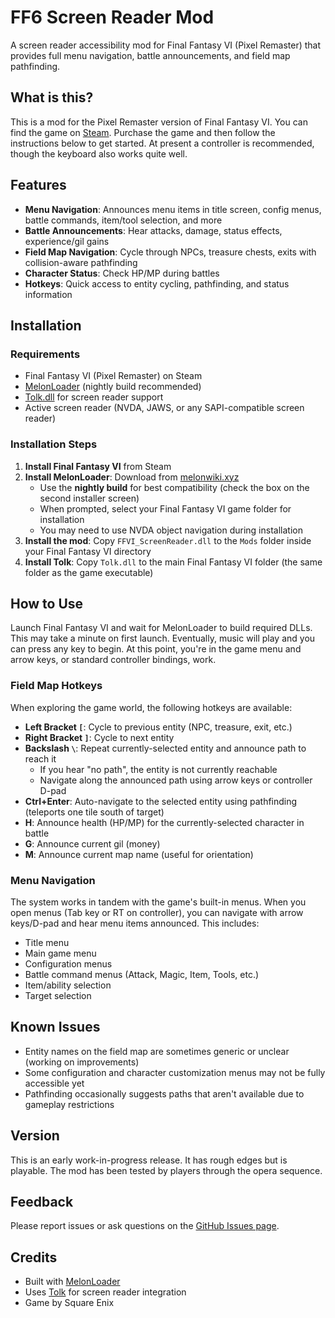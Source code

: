 # FF6 Screen Reader Mod

A screen reader accessibility mod for Final Fantasy VI (Pixel Remaster) that provides full menu navigation, battle announcements, and field map pathfinding.

## What is this?

This is a mod for the Pixel Remaster version of Final Fantasy VI. You can find the game on [Steam](https://store.steampowered.com/app/1173820/FINAL_FANTASY_VI/). Purchase the game and then follow the instructions below to get started. At present a controller is recommended, though the keyboard also works quite well.

## Features

- **Menu Navigation**: Announces menu items in title screen, config menus, battle commands, item/tool selection, and more
- **Battle Announcements**: Hear attacks, damage, status effects, experience/gil gains
- **Field Map Navigation**: Cycle through NPCs, treasure chests, exits with collision-aware pathfinding
- **Character Status**: Check HP/MP during battles
- **Hotkeys**: Quick access to entity cycling, pathfinding, and status information

## Installation

### Requirements

- Final Fantasy VI (Pixel Remaster) on Steam
- [MelonLoader](https://melonwiki.xyz) (nightly build recommended)
- [Tolk.dll](https://github.com/dkager/tolk/releases) for screen reader support
- Active screen reader (NVDA, JAWS, or any SAPI-compatible screen reader)

### Installation Steps

1. **Install Final Fantasy VI** from Steam
2. **Install MelonLoader**: Download from [melonwiki.xyz](https://melonwiki.xyz)
   - Use the **nightly build** for best compatibility (check the box on the second installer screen)
   - When prompted, select your Final Fantasy VI game folder for installation
   - You may need to use NVDA object navigation during installation
3. **Install the mod**: Copy `FFVI_ScreenReader.dll` to the `Mods` folder inside your Final Fantasy VI directory
4. **Install Tolk**: Copy `Tolk.dll` to the main Final Fantasy VI folder (the same folder as the game executable)

## How to Use

Launch Final Fantasy VI and wait for MelonLoader to build required DLLs. This may take a minute on first launch. Eventually, music will play and you can press any key to begin. At this point, you're in the game menu and arrow keys, or standard controller bindings, work.

### Field Map Hotkeys

When exploring the game world, the following hotkeys are available:

- **Left Bracket `[`**: Cycle to previous entity (NPC, treasure, exit, etc.)
- **Right Bracket `]`**: Cycle to next entity
- **Backslash `\`**: Repeat currently-selected entity and announce path to reach it
  - If you hear "no path", the entity is not currently reachable
  - Navigate along the announced path using arrow keys or controller D-pad
- **Ctrl+Enter**: Auto-navigate to the selected entity using pathfinding (teleports one tile south of target)
- **H**: Announce health (HP/MP) for the currently-selected character in battle
- **G**: Announce current gil (money)
- **M**: Announce current map name (useful for orientation)

### Menu Navigation

The system works in tandem with the game's built-in menus. When you open menus (Tab key or RT on controller), you can navigate with arrow keys/D-pad and hear menu items announced. This includes:

- Title menu
- Main game menu
- Configuration menus
- Battle command menus (Attack, Magic, Item, Tools, etc.)
- Item/ability selection
- Target selection

## Known Issues

- Entity names on the field map are sometimes generic or unclear (working on improvements)
- Some configuration and character customization menus may not be fully accessible yet
- Pathfinding occasionally suggests paths that aren't available due to gameplay restrictions

## Version

This is an early work-in-progress release. It has rough edges but is playable. The mod has been tested by players through the opera sequence.

## Feedback

Please report issues or ask questions on the [GitHub Issues page](https://github.com/BlindGuyNW/FF6ScreenReader/issues).

## Credits

- Built with [MelonLoader](https://melonwiki.xyz)
- Uses [Tolk](https://github.com/dkager/tolk) for screen reader integration
- Game by Square Enix
